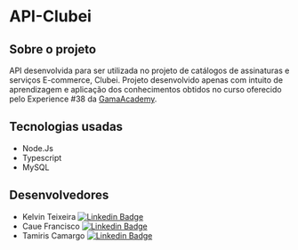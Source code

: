 # API-Clubei

## Sobre o projeto
API desenvolvida para ser utilizada no projeto de catálogos de assinaturas e serviços E-commerce, Clubei. Projeto desenvolvido apenas com intuito de aprendizagem e aplicação dos conhecimentos obtidos no curso oferecido pelo Experience #38 da [GamaAcademy](https://www.gama.academy/ "Site da Gama Academy").

## Tecnologias usadas
- Node.Js
- Typescript
- MySQL

## Desenvolvedores
- Kelvin Teixeira [![Linkedin Badge](https://img.shields.io/badge/-LinkedIn-blue?style=flat-square&logo=Linkedin&logoColor=white&link=https://www.linkedin.com/in/kelvin-teixeira-8707b41a8/?originalSubdomain=br)]( https://www.linkedin.com/in/kelvin-teixeira-8707b41a8/?originalSubdomain=br)
- Caue Francisco [![Linkedin Badge](https://img.shields.io/badge/-LinkedIn-blue?style=flat-square&logo=Linkedin&logoColor=white&link=https://www.linkedin.com/in/caue-francisco//?originalSubdomain=br)]( https://www.linkedin.com/in/caue-francisco/?originalSubdomain=br)
- Tamiris Camargo [![Linkedin Badge](https://img.shields.io/badge/-LinkedIn-blue?style=flat-square&logo=Linkedin&logoColor=white&link=https://www.linkedin.com/in/tamiris-camargo/?originalSubdomain=br)](https://www.linkedin.com/in/tamiris-camargo/?originalSubdomain=br)
